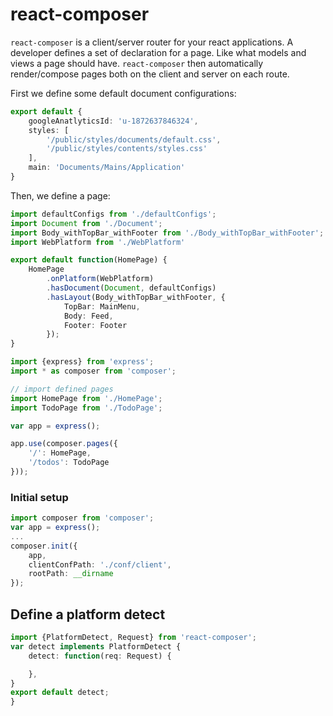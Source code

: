 react-composer
================

`react-composer` is a client/server router for your react applications. A developer defines a set of declaration for a page. Like what models and views a page should have. `react-composer` then automatically render/compose pages both on the client and server on each route.

First we define some default document configurations:
```typescript
export default {
    googleAnatlyticsId: 'u-1872637846324',
    styles: [
        '/public/styles/documents/default.css',
        '/public/styles/contents/styles.css'
    ],
    main: 'Documents/Mains/Application'
}
```
Then, we define a page:

```typescript
import defaultConfigs from './defaultConfigs';
import Document from './Document';
import Body_withTopBar_withFooter from './Body_withTopBar_withFooter';
import WebPlatform from './WebPlatform'

export default function(HomePage) {
    HomePage
        .onPlatform(WebPlatform)
        .hasDocument(Document, defaultConfigs)
        .hasLayout(Body_withTopBar_withFooter, {
            TopBar: MainMenu,
            Body: Feed,
            Footer: Footer
        });
}
```

```typescript
import {express} from 'express';
import * as composer from 'composer';

// import defined pages
import HomePage from './HomePage';
import TodoPage from './TodoPage';

var app = express();

app.use(composer.pages({
    '/': HomePage,
    '/todos': TodoPage
}));
```

### Initial setup
```typescript
import composer from 'composer';
var app = express();
...
composer.init({
    app,
    clientConfPath: './conf/client',
    rootPath: __dirname
});
```

## Define a platform detect
```typescript
import {PlatformDetect, Request} from 'react-composer';
var detect implements PlatformDetect {
    detect: function(req: Request) {

    },
}
export default detect;
}
```
